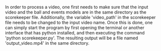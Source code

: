 In order to process a video, one first needs to make sure that the input video and the ball and events models are in the same directory as the scorekeeper file. Additionally, the variable 'video_path' in the scorekeeper file needs to be changed to the input video name. Once this is done, one can simply start the program by first opening the terminal or another interface that has python installed, and then executing the command 'python scorekeeper.py'. The resulting output will be a file named 'output_video.mp4' in the same directory.
